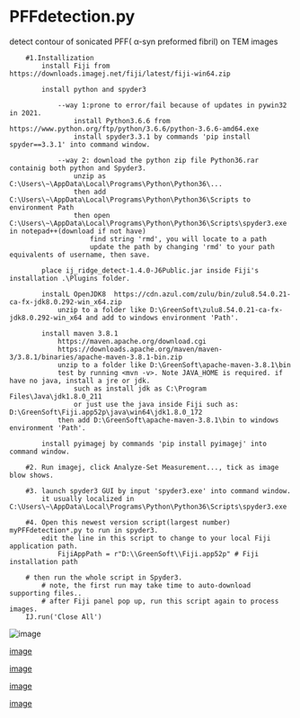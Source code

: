 # PFFdetection.py
detect contour of  sonicated PFF( α-syn preformed fibril) on TEM images

```
    #1.Installization
        install Fiji from https://downloads.imagej.net/fiji/latest/fiji-win64.zip
        
        install python and spyder3
        
            --way 1:prone to error/fail because of updates in pywin32 in 2021.
                install Python3.6.6 from https://www.python.org/ftp/python/3.6.6/python-3.6.6-amd64.exe
                install spyder3.3.1 by commands 'pip install spyder==3.3.1' into command window.
                
            --way 2: download the python zip file Python36.rar containig both python and Spyder3.
                unzip as C:\Users\~\AppData\Local\Programs\Python\Python36\...
                then add C:\Users\~\AppData\Local\Programs\Python\Python36\Scripts to environment Path
                then open C:\Users\~\AppData\Local\Programs\Python\Python36\Scripts\spyder3.exe in notepad++(download if not have)
                    find string 'rmd', you will locate to a path 
                    update the path by changing 'rmd' to your path equivalents of username, then save.
        
        place ij_ridge_detect-1.4.0-J6Public.jar inside Fiji's installation .\Plugins folder.
        
        instalL OpenJDK8  https://cdn.azul.com/zulu/bin/zulu8.54.0.21-ca-fx-jdk8.0.292-win_x64.zip
            unzip to a folder like D:\GreenSoft\zulu8.54.0.21-ca-fx-jdk8.0.292-win_x64 and add to windows environment 'Path'.
        
        install maven 3.8.1
            https://maven.apache.org/download.cgi
            https://downloads.apache.org/maven/maven-3/3.8.1/binaries/apache-maven-3.8.1-bin.zip
            unzip to a folder like D:\GreenSoft\apache-maven-3.8.1\bin 
            test by running <mvn -v>. Note JAVA_HOME is required. if have no java, install a jre or jdk.
                such as install jdk as C:\Program Files\Java\jdk1.8.0_211
                or just use the java inside Fiji such as: D:\GreenSoft\Fiji.app52p\java\win64\jdk1.8.0_172
            then add D:\GreenSoft\apache-maven-3.8.1\bin to windows environment 'Path'.
            
        install pyimagej by commands 'pip install pyimagej' into command window.
        
    #2. Run imagej, click Analyze-Set Measurement..., tick as image blow shows.
    
    #3. launch spyder3 GUI by input 'spyder3.exe' into command window.
        it usually localized in C:\Users\~\AppData\Local\Programs\Python\Python36\Scripts\spyder3.exe
        
    #4. Open this newest version script(largest number) myPFFdetection*.py to run in spyder3.
        edit the line in this script to change to your local Fiji application path.
            FijiAppPath = r"D:\\GreenSoft\\Fiji.app52p" # Fiji installation path
            
    # then run the whole script in Spyder3.
        # note, the first run may take time to auto-download supporting files..
        # after Fiji panel pop up, run this script again to process images.
    IJ.run('Close All')  
  ```  
    
![image](https://user-images.githubusercontent.com/22294036/138417196-84b377da-3218-4114-a7b8-2cbd50c939e0.png)

[image](https://user-images.githubusercontent.com/22294036/137282608-c3ad8fee-b4a0-4f2d-a3da-3057f5494965.png)

[image](https://user-images.githubusercontent.com/22294036/137282738-cf812845-3fb5-4dd6-a262-b5c69127920a.png)

[image](https://user-images.githubusercontent.com/22294036/129352315-011cbee9-7fd8-4881-b62a-7a8f34a7c2c1.png)

[image](https://user-images.githubusercontent.com/22294036/129352406-4981fe1a-4b70-4bc2-b2b4-b3cbd6ee76de.png)

